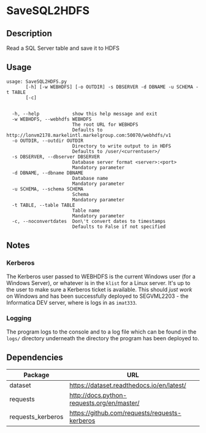 # SaveSQL2HDFS

## Description
Read a SQL Server table and save it to HDFS

## Usage
```
usage: SaveSQL2HDFS.py
       [-h] [-w WEBHDFS] [-o OUTDIR] -s DBSERVER -d DBNAME -u SCHEMA -t TABLE
       [-c]


  -h, --help            show this help message and exit
  -w WEBHDFS, --webhdfs WEBHDFS
                        The root URL for WEBHDFS
                        Defaults to http://lonvm2178.markelintl.markelgroup.com:50070/webhdfs/v1
  -o OUTDIR, --outdir OUTDIR
                        Directory to write output to in HDFS
                        Defaults to /user/<currentuser>/
  -s DBSERVER, --dbserver DBSERVER
                        Database server format <server>:<port>
                        Mandatory parameter
  -d DBNAME, --dbname DBNAME
                        Database name
                        Mandatory parameter
  -u SCHEMA, --schema SCHEMA
                        Schema
                        Mandatory parameter
  -t TABLE, --table TABLE
                        Table name
                        Mandatory parameter
  -c, --noconvertdates  Don\'t convert dates to timestamps
                        Defaults to False if not specified
```

## Notes

### Kerberos
The Kerberos user passed to WEBHDFS is the current Windows user (for a Windows Server), or whatever is in the ``klist`` for a Linux server. It's up to the user to make sure a Kerberos ticket is available. This should *just work* on Windows and has been successfully deployed to SEGVML2203 - the Informatica DEV server, where is logs in as ``imat333``.

### Logging
The program logs to the console and to a log file which can be found in the ``logs/`` directory underneath the directory the program has been deployed to.

## Dependencies

Package | URL
--- | ---
dataset | https://dataset.readthedocs.io/en/latest/
requests | http://docs.python-requests.org/en/master/
requests_kerberos | https://github.com/requests/requests-kerberos